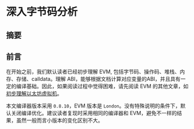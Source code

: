 # 深入字节码分析

## 摘要



## 前言

在开始之前，我们默认读者已经初步理解 EVM, 包括字节码、操作码、堆栈、内存、存储、calldata。理解 ABI，能够根据文档计算对应变量的ABI，并且具有一定的编译基础。因此，如果阅读过程中觉得困难，请先阅读 EVM 的其他文章，如 [初步理解以太坊虚拟机](https://github.com/learnerLj/geth-analyze/blob/main/analyzeSourceCode/EVM%E8%AE%BE%E8%AE%A1%E4%B8%8E%E5%8E%9F%E7%90%86/%E5%88%9D%E6%AD%A5%E7%90%86%E8%A7%A3%E4%BB%A5%E5%A4%AA%E5%9D%8A%E8%99%9A%E6%8B%9F%E6%9C%BA.md)。

本文编译器版本采用 `0.8.10`，EVM 版本是 `London`。没有特殊说明的条件下，默认关闭编译优化。建议读者复现时采用相同的编译器和 EVM，避免不一样的结果，虽然一般而言小版本的变化区别不大。